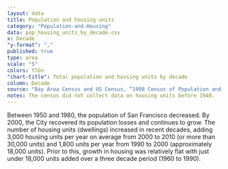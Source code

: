 ```yaml
---
layout: data
title: Population and housing units
category: "Population-and-Housing"
data: pop_housing_units_by_decade.csv
x: Decade
"y-format": ","
published: true
type: area
scale: "5"
colors: YlGn
"chart-title": Total population and housing units by decade
column: Decade
source: "Bay Area Census and US Census, “1990 Census of Population and Housing (1990 CPH)”."
notes: The census did not collect data on housing units before 1940.
---
```


Between 1950 and 1980, the population of San Francisco decreased. By 2000, the City recovered its population losses and continues to grow. The number of housing units (dwellings) increased in recent decades, adding 3,000 housing units per year on average from 2000 to 2010 (or more than 30,000 units) and 1,800 units per year from 1990 to 2000 (approximately 18,000 units). Prior to this, growth in housing was relatively flat with just under 18,000 units added over a three decade period (1960 to 1990).